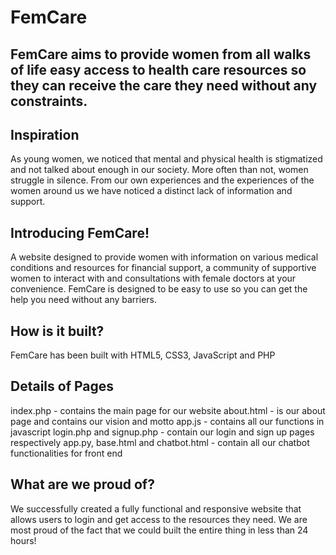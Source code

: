 # FemCare

## FemCare aims to provide women from all walks of life easy access to health care resources so they can receive the care they need without any constraints.

## Inspiration
As young women, we noticed that mental and physical health is stigmatized and not talked about enough in our society.
More often than not, women struggle in silence.  From our own experiences and the experiences of the women around us we have noticed a distinct lack of information and support.

## Introducing FemCare!
A website designed to provide women with information on various medical conditions and resources for financial support, a community of supportive women to interact with and consultations with female doctors at your convenience. 
FemCare is designed to be easy to use so you can get the help you need without any barriers. 

## How is it built?
FemCare has been built with HTML5, CSS3, JavaScript and PHP

## Details of Pages
index.php - contains the main page for our website
about.html - is our about page and contains our vision and motto
app.js - contains all our functions in javascript
login.php and signup.php - contain our login and sign up pages respectively
app.py, base.html and chatbot.html - contain all our chatbot functionalities for front end

## What are we proud of?
We successfully created a fully functional and responsive website that allows users to login and get access to the resources they need. 
We are most proud of the fact that we could built the entire thing in less than 24 hours!
